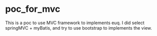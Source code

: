 # poc_for_mvc
This is a poc to use MVC framework to implements euq. I did select springMVC + myBatis, and try to use bootstrap to implements the view.
